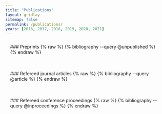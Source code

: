 ```yaml
---
title: "Publications"
layout: gridlay
sitemap: false
permalink: /publications/
years: [2016, 2017, 2018, 2019, 2020, 2021]
---
```


<style>
.jumbotron{
    padding:3%;
    padding-bottom:10px;
    padding-top:10px;
    margin-top:10px;
    margin-bottom:30px;
}
</style>

<div class="jumbotron">
### Preprints
{% raw %}
{% bibliography --query @unpublished %}
{% endraw %}
</div>

<div class="jumbotron">
### Refereed journal articles
{% raw %}
{% bibliography --query @article %}
{% endraw %}
</div>

<div class="jumbotron">
### Refereed conference proceedings
{% raw %}
{% bibliography --query @inproceedings %}
{% endraw %}
</div>
